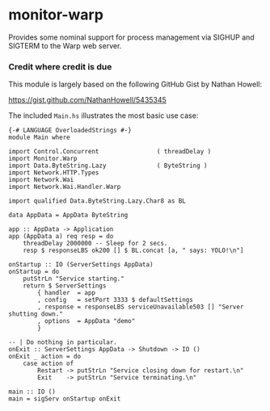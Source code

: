 monitor-warp
============

Provides some nominal support for process management via SIGHUP and SIGTERM to the Warp web server.

### Credit where credit is due

This module is largely based on the following GitHub Gist by Nathan Howell:

https://gist.github.com/NathanHowell/5435345

The included `Main.hs` illustrates the most basic use case:

```
{-# LANGUAGE OverloadedStrings #-}
module Main where

import Control.Concurrent                ( threadDelay )
import Monitor.Warp
import Data.ByteString.Lazy              ( ByteString )
import Network.HTTP.Types
import Network.Wai
import Network.Wai.Handler.Warp

import qualified Data.ByteString.Lazy.Char8 as BL

data AppData = AppData ByteString

app :: AppData -> Application
app (AppData a) req resp = do
    threadDelay 2000000 -- Sleep for 2 secs.
    resp $ responseLBS ok200 [] $ BL.concat [a, " says: YOLO!\n"]

onStartup :: IO (ServerSettings AppData)
onStartup = do
    putStrLn "Service starting."
    return $ ServerSettings 
        { handler  = app
        , config   = setPort 3333 $ defaultSettings
        , response = responseLBS serviceUnavailable503 [] "Server shutting down."
        , options  = AppData "demo"
        }

-- | Do nothing in particular.
onExit :: ServerSettings AppData -> Shutdown -> IO ()
onExit _ action = do
    case action of
        Restart -> putStrLn "Service closing down for restart.\n"
        Exit    -> putStrLn "Service terminating.\n"

main :: IO ()
main = sigServ onStartup onExit

```

